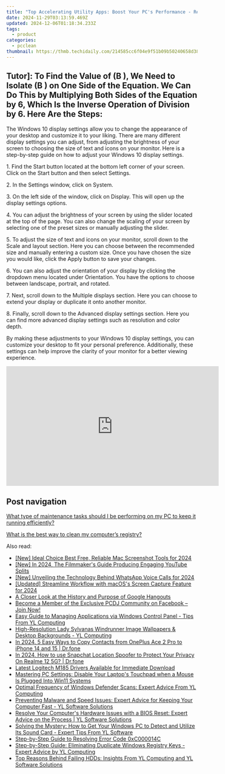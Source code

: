 ```yaml
---
title: "Top Accelerating Utility Apps: Boost Your PC's Performance - Recommendations by YL Software"
date: 2024-11-29T03:13:59.469Z
updated: 2024-12-06T01:18:34.233Z
tags:
  - product
categories:
  - pcclean
thumbnail: https://thmb.techidaily.com/214585cc6f04e9f51b09b50240658d386b443c6b610883b05f292e6c6a7a4335.jpg
---
```


## Tutor]: To Find the Value of \(B \), We Need to Isolate \(B \) on One Side of the Equation. We Can Do This by Multiplying Both Sides of the Equation by 6, Which Is the Inverse Operation of Division by 6. Here Are the Steps:

The Windows 10 display settings allow you to change the appearance of your desktop and customize it to your liking. There are many different display settings you can adjust, from adjusting the brightness of your screen to choosing the size of text and icons on your monitor. Here is a step-by-step guide on how to adjust your Windows 10 display settings. 

1\. Find the Start button located at the bottom left corner of your screen. Click on the Start button and then select Settings.

2\. In the Settings window, click on System.

3\. On the left side of the window, click on Display. This will open up the display settings options. 

4\. You can adjust the brightness of your screen by using the slider located at the top of the page. You can also change the scaling of your screen by selecting one of the preset sizes or manually adjusting the slider.

5\. To adjust the size of text and icons on your monitor, scroll down to the Scale and layout section. Here you can choose between the recommended size and manually entering a custom size. Once you have chosen the size you would like, click the Apply button to save your changes.

6\. You can also adjust the orientation of your display by clicking the dropdown menu located under Orientation. You have the options to choose between landscape, portrait, and rotated.

7\. Next, scroll down to the Multiple displays section. Here you can choose to extend your display or duplicate it onto another monitor.

8\. Finally, scroll down to the Advanced display settings section. Here you can find more advanced display settings such as resolution and color depth. 

By making these adjustments to your Windows 10 display settings, you can customize your desktop to fit your personal preference. Additionally, these settings can help improve the clarity of your monitor for a better viewing experience.

<!-- affiliate ads begin -->
<iframe width="560" height="315" src="https://www.youtube.com/embed/UCqHbpxQGP4?si=XGkajFHdqyoKNAFM" title="YouTube video player" frameborder="0" allow="accelerometer; autoplay; clipboard-write; encrypted-media; gyroscope; picture-in-picture; web-share" referrerpolicy="strict-origin-when-cross-origin" allowfullscreen></iframe>
<!-- affiliate ads end -->

## Post navigation

[What type of maintenance tasks should I be performing on my PC to keep it running efficiently?](https://tools.techidaily.com/pcclean/products/)

[What is the best way to clean my computer’s registry?](https://tools.techidaily.com/pcclean/products/)

<ins class="adsbygoogle"
     style="display:block"
     data-ad-format="autorelaxed"
     data-ad-client="ca-pub-7571918770474297"
     data-ad-slot="1223367746"></ins>

<ins class="adsbygoogle"
     style="display:block"
     data-ad-client="ca-pub-7571918770474297"
     data-ad-slot="8358498916"
     data-ad-format="auto"
     data-full-width-responsive="true"></ins>

<span class="atpl-alsoreadstyle">Also read:</span>
<div><ul>
<li><a href="https://video-screen-grab.techidaily.com/new-ideal-choice-best-free-reliable-mac-screenshot-tools-for-2024/"><u>[New] Ideal Choice Best Free, Reliable Mac Screenshot Tools for 2024</u></a></li>
<li><a href="https://youtube-docs.techidaily.com/n-2024-the-filmmakers-guide-producing-engaging-youtube-splits/"><u>[New] In 2024, The Filmmaker's Guide Producing Engaging YouTube Splits</u></a></li>
<li><a href="https://fox-links.techidaily.com/new-unveiling-the-technology-behind-whatsapp-voice-calls-for-2024/"><u>[New] Unveiling the Technology Behind WhatsApp Voice Calls for 2024</u></a></li>
<li><a href="https://screen-sharing-recording.techidaily.com/updated-streamline-workflow-with-macoss-screen-capture-feature-for-2024/"><u>[Updated] Streamline Workflow with macOS's Screen Capture Feature for 2024</u></a></li>
<li><a href="https://tech-renaissance.techidaily.com/a-closer-look-at-the-history-and-purpose-of-google-hangouts/"><u>A Closer Look at the History and Purpose of Google Hangouts</u></a></li>
<li><a href="https://discover-able.techidaily.com/become-a-member-of-the-exclusive-pcdj-community-on-facebook-join-now/"><u>Become a Member of the Exclusive PCDJ Community on Facebook – Join Now!</u></a></li>
<li><a href="https://discover-able.techidaily.com/easy-guide-to-managing-applications-via-windows-control-panel-tips-from-yl-computing/"><u>Easy Guide to Managing Applications via Windows Control Panel - Tips From YL Computing</u></a></li>
<li><a href="https://discover-able.techidaily.com/high-resolution-lady-sylvanas-windrunner-image-wallpapers-and-desktop-backgrounds-yl-computing/"><u>High-Resolution Lady Sylvanas Windrunner Image Wallpapers & Desktop Backgrounds - YL Computing</u></a></li>
<li><a href="https://android-transfer.techidaily.com/in-2024-5-easy-ways-to-copy-contacts-from-oneplus-ace-2-pro-to-iphone-14-and-15-drfone-by-drfone-transfer-from-android-transfer-from-android/"><u>In 2024, 5 Easy Ways to Copy Contacts from OnePlus Ace 2 Pro to iPhone 14 and 15 | Dr.fone</u></a></li>
<li><a href="https://phone-solutions.techidaily.com/in-2024-how-to-use-snapchat-location-spoofer-to-protect-your-privacy-on-realme-12-5g-drfone-by-drfone-virtual-android/"><u>In 2024, How to use Snapchat Location Spoofer to Protect Your Privacy On Realme 12 5G? | Dr.fone</u></a></li>
<li><a href="https://win-amazing.techidaily.com/latest-logitech-m185-drivers-available-for-immediate-download/"><u>Latest Logitech M185 Drivers Available for Immediate Download</u></a></li>
<li><a href="https://common-error.techidaily.com/mastering-pc-settings-disable-your-laptops-touchpad-when-a-mouse-is-plugged-into-win11-systems/"><u>Mastering PC Settings: Disable Your Laptop's Touchpad when a Mouse Is Plugged Into Win11 Systems</u></a></li>
<li><a href="https://discover-able.techidaily.com/optimal-frequency-of-windows-defender-scans-expert-advice-from-yl-computing/"><u>Optimal Frequency of Windows Defender Scans: Expert Advice From YL Computing</u></a></li>
<li><a href="https://discover-able.techidaily.com/preventing-malware-and-speed-issues-expert-advice-for-keeping-your-computer-fast-yl-software-solutions/"><u>Preventing Malware and Speed Issues: Expert Advice for Keeping Your Computer Fast - YL Software Solutions</u></a></li>
<li><a href="https://discover-able.techidaily.com/resolve-your-computers-hardware-issues-with-a-bios-reset-expert-advice-on-the-process-yl-software-solutions/"><u>Resolve Your Computer's Hardware Issues with a BIOS Reset: Expert Advice on the Process | YL Software Solutions</u></a></li>
<li><a href="https://discover-able.techidaily.com/solving-the-mystery-how-to-get-your-windows-pc-to-detect-and-utilize-its-sound-card-expert-tips-from-yl-software/"><u>Solving the Mystery: How to Get Your Windows PC to Detect and Utilize Its Sound Card - Expert Tips From YL Software</u></a></li>
<li><a href="https://fox-place.techidaily.com/step-by-step-guide-to-resolving-error-code-0xc000014c/"><u>Step-by-Step Guide to Resolving Error Code 0xC000014C</u></a></li>
<li><a href="https://discover-able.techidaily.com/step-by-step-guide-eliminating-duplicate-windows-registry-keys-expert-advice-by-yl-computing/"><u>Step-by-Step Guide: Eliminating Duplicate Windows Registry Keys - Expert Advice by YL Computing</u></a></li>
<li><a href="https://discover-able.techidaily.com/top-reasons-behind-failing-hdds-insights-from-yl-computing-and-yl-software-solutions/"><u>Top Reasons Behind Failing HDDs: Insights From YL Computing and YL Software Solutions</u></a></li>
</ul></div>

